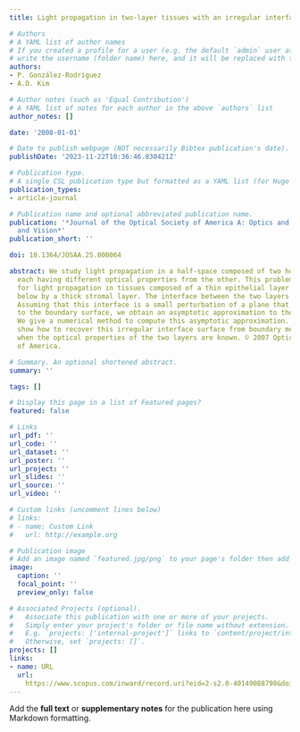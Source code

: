 ```yaml
---
title: Light propagation in two-layer tissues with an irregular interface

# Authors
# A YAML list of author names
# If you created a profile for a user (e.g. the default `admin` user at `content/authors/admin/`), 
# write the username (folder name) here, and it will be replaced with their full name and linked to their profile.
authors:
- P. González-Rodríguez
- A.D. Kim

# Author notes (such as 'Equal Contribution')
# A YAML list of notes for each author in the above `authors` list
author_notes: []

date: '2008-01-01'

# Date to publish webpage (NOT necessarily Bibtex publication's date).
publishDate: '2023-11-22T10:36:46.830421Z'

# Publication type.
# A single CSL publication type but formatted as a YAML list (for Hugo requirements).
publication_types:
- article-journal

# Publication name and optional abbreviated publication name.
publication: '*Journal of the Optical Society of America A: Optics and Image Science,
  and Vision*'
publication_short: ''

doi: 10.1364/JOSAA.25.000064

abstract: We study light propagation in a half-space composed of two homogeneous layers
  each having different optical properties from the other. This problem is a model
  for light propagation in tissues composed of a thin epithelial layer supported from
  below by a thick stromal layer. The interface between the two layers is irregular.
  Assuming that this interface is a small perturbation of a plane that is parallel
  to the boundary surface, we obtain an asymptotic approximation to the solution.
  We give a numerical method to compute this asymptotic approximation. Finally, we
  show how to recover this irregular interface surface from boundary measurements
  when the optical properties of the two layers are known. © 2007 Optical Society
  of America.

# Summary. An optional shortened abstract.
summary: ''

tags: []

# Display this page in a list of Featured pages?
featured: false

# Links
url_pdf: ''
url_code: ''
url_dataset: ''
url_poster: ''
url_project: ''
url_slides: ''
url_source: ''
url_video: ''

# Custom links (uncomment lines below)
# links:
# - name: Custom Link
#   url: http://example.org

# Publication image
# Add an image named `featured.jpg/png` to your page's folder then add a caption below.
image:
  caption: ''
  focal_point: ''
  preview_only: false

# Associated Projects (optional).
#   Associate this publication with one or more of your projects.
#   Simply enter your project's folder or file name without extension.
#   E.g. `projects: ['internal-project']` links to `content/project/internal-project/index.md`.
#   Otherwise, set `projects: []`.
projects: []
links:
- name: URL
  url: 
    https://www.scopus.com/inward/record.uri?eid=2-s2.0-40149088790&doi=10.1364%2fJOSAA.25.000064&partnerID=40&md5=36316c672349aace1008f69050c80b04
---
```


Add the **full text** or **supplementary notes** for the publication here using Markdown formatting.
